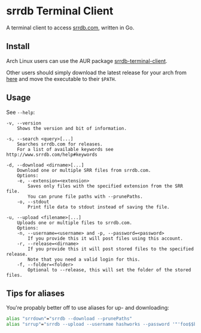 # srrdb Terminal Client

A terminal client to access [srrdb.com](http://www.srrdb.com), written in Go.

## Install

Arch Linux users can use the AUR package [srrdb-terminal-client](https://aur.archlinux.org/packages/srrdb-terminal-client/).

Other users should simply download the latest release for your arch from [here](https://github.com/hashworks/srrdb-Terminal-Client/releases/latest) and move the executable to their `$PATH`.

## Usage

See `--help`:
```
-v, --version
	Shows the version and bit of information.

-s, --search <query>[...]
	Searches srrdb.com for releases.
	For a list of available keywords see http://www.srrdb.com/help#keywords

-d, --download <dirname>[...]
	Download one or multiple SRR files from srrdb.com.
	Options:
	-e, --extension=<extension>
		Saves only files with the specified extension from the SRR file.
		You can prune file paths with --prunePaths.
	-o, --stdout
		Print file data to stdout instead of saving the file.

-u, --upload <filename>[...]
	Uploads one or multiple files to srrdb.com.
	Options:
	-n, --username=<username> and -p, --password=<password>
		If you provide this it will post files using this account.
	-r, --release=<dirname>
		If you provide this it will post stored files to the specified release.
		Note that you need a valid login for this.
	-f, --folder=<folder>
		Optional to --release, this will set the folder of the stored files.
```

## Tips for aliases

You're propably better off to use aliases for up- and downloading:
```sh
alias "srrdown"="srrdb --download --prunePaths"
alias "srrup"="srrdb --upload --username hashworks --password '"'foo$$bar'"'"
```
